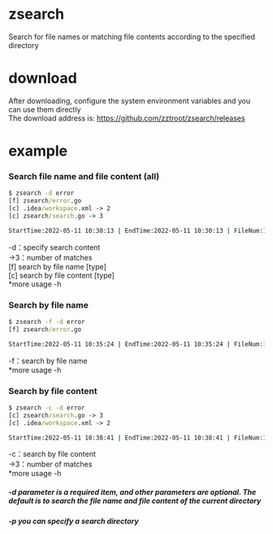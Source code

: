 # zsearch
Search for file names or matching file contents according to the specified directory

# download
After downloading, configure the system environment variables and you can use them directly  
The download address is: https://github.com/zztroot/zsearch/releases

# example
### Search file name and file content (all)
```cmd
$ zsearch -d error
[f] zsearch/error.go
[c] .idea/workspace.xml -> 2
[c] zsearch/search.go -> 3

StartTime:2022-05-11 10:30:13 | EndTime:2022-05-11 10:30:13 | FileNum:13 | DirNum:4 | Second:0ms
```
-d：specify search content  
->3：number of matches  
[f] search by file name [type]  
[c] search by file content [type]  
*more usage -h
### Search by file name
```cmd
$ zsearch -f -d error
[f] zsearch/error.go

StartTime:2022-05-11 10:35:24 | EndTime:2022-05-11 10:35:24 | FileNum:13 | DirNum:4 | Second:0ms
```
-f：search by file name  
*more usage -h
### Search by file content 
```cmd
$ zsearch -c -d error
[c] zsearch/search.go -> 3
[c] .idea/workspace.xml -> 2

StartTime:2022-05-11 10:38:41 | EndTime:2022-05-11 10:38:41 | FileNum:13 | DirNum:4 | Second:0ms
```
-c：search by file content  
->3：number of matches  
*more usage -h
##### -d parameter is a required item, and other parameters are optional. The default is to search the file name and file content of the current directory
##### -p you can specify a search directory